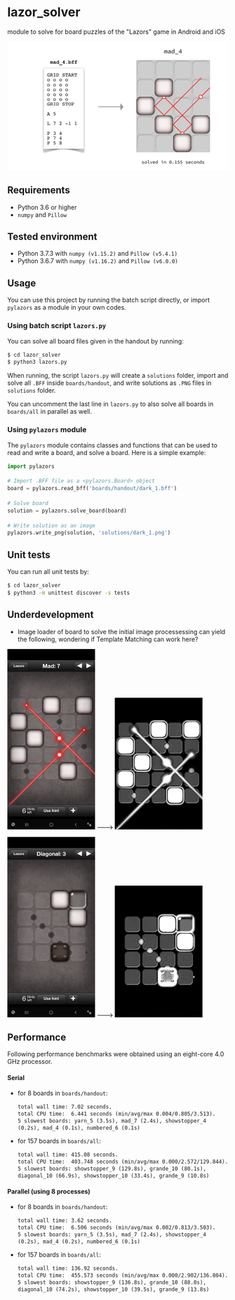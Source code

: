 # lazor_solver
module to solve for board puzzles of the "Lazors" game in Android and iOS

![mad_4](docs/img/mad_4.png)


## Requirements

- Python 3.6 or higher
- `numpy` and `Pillow`


## Tested environment
- Python 3.7.3 with `numpy (v1.15.2)` and `Pillow (v5.4.1)`
- Python 3.6.7 with `numpy (v1.16.2)` and `Pillow (v6.0.0)`


## Usage

You can use this project by running the batch script directly, or import `pylazors` as a module in your own codes.

### Using batch script `lazors.py`

You can solve all board files given in the handout by running:
```bash
$ cd lazor_solver
$ python3 lazors.py
```

When running, the script `lazors.py` will create a `solutions` folder, import and solve all `.BFF` inside 
`boards/handout`, and write solutions as `.PNG` files in `solutions` folder.

You can uncomment the last line in `lazors.py` to also solve all boards in `boards/all` in parallel as well.

### Using `pylazors` module

The `pylazors` module contains classes and functions that can be used to read and write a board, and solve a board. Here is a simple example:
```python
import pylazors

# Import .BFF file as a <pylazors.Board> object
board = pylazors.read_bff('boards/handout/dark_1.bff')

# Solve board
solution = pylazors.solve_board(board)

# Write solution as an image
pylazors.write_png(solution, 'solutions/dark_1.png')
```

## Unit tests

You can run all unit tests by:
```bash
$ cd lazor_solver
$ python3 -m unittest discover -s tests 
```

## Underdevelopment

  - Image loader of board to solve
    the initial image processessing can yield the following, wondering if Template Matching can work here?

  <img src="utilites/img_reader/Mad_7.jpg" alt="drawing" width="200"/> ---> <img src="utilites/img_reader/Result_IMAGE.png" alt="drawing" width="200"/>


  <img src="utilites/img_reader/Diagonal_3.jpg" alt="drawing" width="200"/> ---> <img src="utilites/img_reader/Result_IMAGE_Diagonal_3.png" alt="drawing" width="200"/>


## Performance

Following performance benchmarks were obtained using an eight-core 4.0 GHz processor.

#### Serial

- for 8 boards in `boards/handout`:

    ```
	total wall time: 7.02 seconds.
	total CPU time:  6.441 seconds (min/avg/max 0.004/0.805/3.513).
	5 slowest boards: yarn_5 (3.5s), mad_7 (2.4s), showstopper_4 (0.2s), mad_4 (0.1s), numbered_6 (0.1s)
    ```

- for 157 boards in `boards/all`:

    ```
	total wall time: 415.08 seconds.
	total CPU time:  403.748 seconds (min/avg/max 0.000/2.572/129.844). 
	5 slowest boards: showstopper_9 (129.8s), grande_10 (80.1s), diagonal_10 (66.9s), showstopper_10 (33.4s), grande_9 (10.8s)
    ```

#### Parallel (using 8 processes)

- for 8 boards in `boards/handout`:

    ```
	total wall time: 3.62 seconds.
	total CPU time:  6.506 seconds (min/avg/max 0.002/0.813/3.503).
	5 slowest boards: yarn_5 (3.5s), mad_7 (2.4s), showstopper_4 (0.2s), mad_4 (0.2s), numbered_6 (0.1s)
    ```

- for 157 boards in `boards/all`:

    ```
	total wall time: 136.92 seconds.
	total CPU time:  455.573 seconds (min/avg/max 0.000/2.902/136.804).
	5 slowest boards: showstopper_9 (136.8s), grande_10 (88.0s), diagonal_10 (74.2s), showstopper_10 (39.5s), grande_9 (13.8s)
    ```
